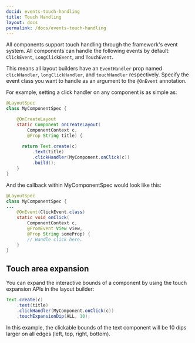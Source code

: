 ```yaml
---
docid: events-touch-handling
title: Touch Handling
layout: docs
permalink: /docs/events-touch-handling
---
```


All components support touch handling through the framework's event system. All components can handle the following events by default: `ClickEvent`, `LongClickEvent`, and `TouchEvent`.

This means all layout builders have an `EventHandler` prop named `clickHandler`, `longClickHandler`, and `touchHandler` respectively. Specify the event class you want to handle as an argument to the `@OnEvent` annotation.

For example, setting a click handler on any component is as simple as:

```java
@LayoutSpec
class MyComponentSpec {

	@OnCreateLayout
	static Component onCreateLayout(
	    ComponentContext c,
	    @Prop String title) {
	    
	  return Text.create(c)
	      .text(title)
	      .clickHandler(MyComponent.onClick(c))
	      .build();
    }
}
```

And the callback within MyComponentSpec would look like this:

```java
@LayoutSpec
class MyComponentSpec {
... 
    @OnEvent(ClickEvent.class)
    static void onClick(
        ComponentContext c,
        @FromEvent View view,
        @Prop String someProp) {
        // Handle click here.
    }
}
```

## Touch area expansion
You can expand the interactive bounds of a component by using the touch expansion APIs in the layout builder:

```java
Text.create(c)
    .text(title)
    .clickHandler(MyComponent.onClick(c))
    .touchExpansionDip(ALL, 10);
```
In this example, the clickable bounds of the text component will be 10 dips larger on all edges (left, top, right, bottom).
